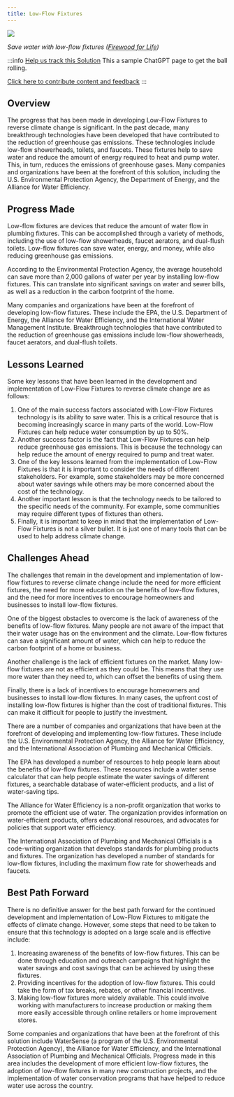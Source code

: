 ```yaml
---
title: Low-Flow Fixtures
---
```

![](/../static/img/low-flow-fixtures.png)

*Save water with low-flow fixtures ([Firewood for Life](https://www.firewood-for-life.com/low-flow-fixtures.html))*

:::info [Help us track this Solution](contribute)
This a sample ChatGPT page to get the ball rolling.

[Click here to contribute content and feedback](contribute)
:::

## Overview

The progress that has been made in developing Low-Flow Fixtures to reverse climate change is significant. In the past decade, many breakthrough technologies have been developed that have contributed to the reduction of greenhouse gas emissions. These technologies include low-flow showerheads, toilets, and faucets. These fixtures help to save water and reduce the amount of energy required to heat and pump water. This, in turn, reduces the emissions of greenhouse gases. Many companies and organizations have been at the forefront of this solution, including the U.S. Environmental Protection Agency, the Department of Energy, and the Alliance for Water Efficiency.

## Progress Made

Low-flow fixtures are devices that reduce the amount of water flow in plumbing fixtures. This can be accomplished through a variety of methods, including the use of low-flow showerheads, faucet aerators, and dual-flush toilets. Low-flow fixtures can save water, energy, and money, while also reducing greenhouse gas emissions.

According to the Environmental Protection Agency, the average household can save more than 2,000 gallons of water per year by installing low-flow fixtures. This can translate into significant savings on water and sewer bills, as well as a reduction in the carbon footprint of the home.

Many companies and organizations have been at the forefront of developing low-flow fixtures. These include the EPA, the U.S. Department of Energy, the Alliance for Water Efficiency, and the International Water Management Institute. Breakthrough technologies that have contributed to the reduction of greenhouse gas emissions include low-flow showerheads, faucet aerators, and dual-flush toilets.

## Lessons Learned

Some key lessons that have been learned in the development and implementation of Low-Flow Fixtures to reverse climate change are as follows: 

1. One of the main success factors associated with Low-Flow Fixtures technology is its ability to save water. This is a critical resource that is becoming increasingly scarce in many parts of the world. Low-Flow Fixtures can help reduce water consumption by up to 50%. 
2. Another success factor is the fact that Low-Flow Fixtures can help reduce greenhouse gas emissions. This is because the technology can help reduce the amount of energy required to pump and treat water. 
3. One of the key lessons learned from the implementation of Low-Flow Fixtures is that it is important to consider the needs of different stakeholders. For example, some stakeholders may be more concerned about water savings while others may be more concerned about the cost of the technology. 
4. Another important lesson is that the technology needs to be tailored to the specific needs of the community. For example, some communities may require different types of fixtures than others. 
5. Finally, it is important to keep in mind that the implementation of Low-Flow Fixtures is not a silver bullet. It is just one of many tools that can be used to help address climate change.

## Challenges Ahead

The challenges that remain in the development and implementation of low-flow fixtures to reverse climate change include the need for more efficient fixtures, the need for more education on the benefits of low-flow fixtures, and the need for more incentives to encourage homeowners and businesses to install low-flow fixtures.

One of the biggest obstacles to overcome is the lack of awareness of the benefits of low-flow fixtures. Many people are not aware of the impact that their water usage has on the environment and the climate. Low-flow fixtures can save a significant amount of water, which can help to reduce the carbon footprint of a home or business.

Another challenge is the lack of efficient fixtures on the market. Many low-flow fixtures are not as efficient as they could be. This means that they use more water than they need to, which can offset the benefits of using them.

Finally, there is a lack of incentives to encourage homeowners and businesses to install low-flow fixtures. In many cases, the upfront cost of installing low-flow fixtures is higher than the cost of traditional fixtures. This can make it difficult for people to justify the investment.

There are a number of companies and organizations that have been at the forefront of developing and implementing low-flow fixtures. These include the U.S. Environmental Protection Agency, the Alliance for Water Efficiency, and the International Association of Plumbing and Mechanical Officials.

The EPA has developed a number of resources to help people learn about the benefits of low-flow fixtures. These resources include a water sense calculator that can help people estimate the water savings of different fixtures, a searchable database of water-efficient products, and a list of water-saving tips.

The Alliance for Water Efficiency is a non-profit organization that works to promote the efficient use of water. The organization provides information on water-efficient products, offers educational resources, and advocates for policies that support water efficiency.

The International Association of Plumbing and Mechanical Officials is a code-writing organization that develops standards for plumbing products and fixtures. The organization has developed a number of standards for low-flow fixtures, including the maximum flow rate for showerheads and faucets.

## Best Path Forward

There is no definitive answer for the best path forward for the continued development and implementation of Low-Flow Fixtures to mitigate the effects of climate change. However, some steps that need to be taken to ensure that this technology is adopted on a large scale and is effective include:

1. Increasing awareness of the benefits of low-flow fixtures. This can be done through education and outreach campaigns that highlight the water savings and cost savings that can be achieved by using these fixtures.
2. Providing incentives for the adoption of low-flow fixtures. This could take the form of tax breaks, rebates, or other financial incentives.
3. Making low-flow fixtures more widely available. This could involve working with manufacturers to increase production or making them more easily accessible through online retailers or home improvement stores.

Some companies and organizations that have been at the forefront of this solution include WaterSense (a program of the U.S. Environmental Protection Agency), the Alliance for Water Efficiency, and the International Association of Plumbing and Mechanical Officials. Progress made in this area includes the development of more efficient low-flow fixtures, the adoption of low-flow fixtures in many new construction projects, and the implementation of water conservation programs that have helped to reduce water use across the country.